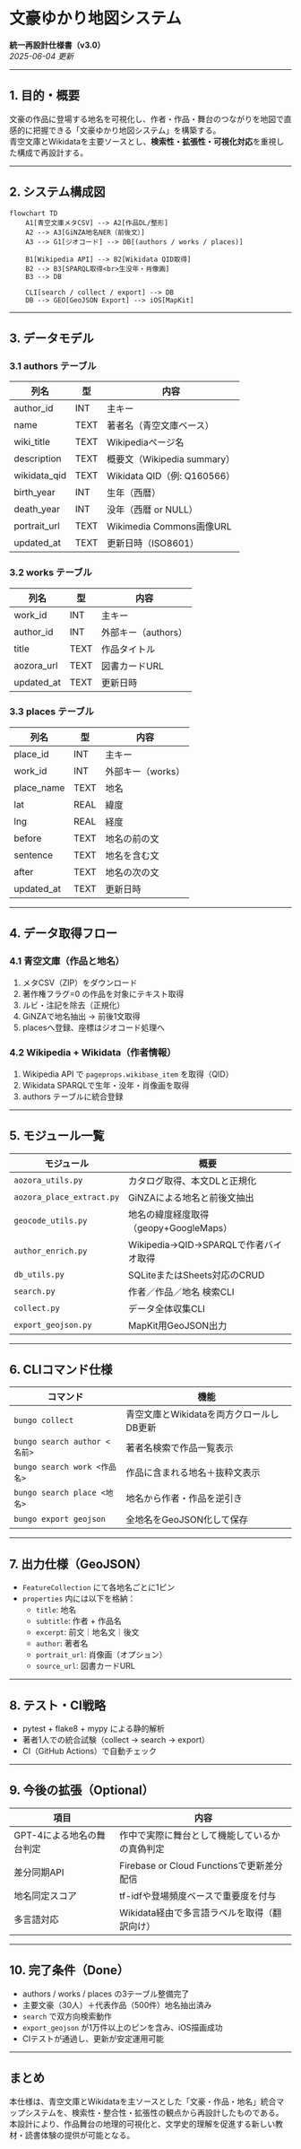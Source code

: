 # 文豪ゆかり地図システム  
**統一再設計仕様書（v3.0）**  
*2025-06-04 更新*

---

## 1. 目的・概要

文豪の作品に登場する地名を可視化し、作者・作品・舞台のつながりを地図で直感的に把握できる「文豪ゆかり地図システム」を構築する。  
青空文庫とWikidataを主要ソースとし、**検索性・拡張性・可視化対応**を重視した構成で再設計する。

---

## 2. システム構成図

```mermaid
flowchart TD
    A1[青空文庫メタCSV] --> A2[作品DL/整形]
    A2 --> A3[GiNZA地名NER（前後文）]
    A3 --> G1[ジオコード] --> DB[(authors / works / places)]

    B1[Wikipedia API] --> B2[Wikidata QID取得]
    B2 --> B3[SPARQL取得<br>生没年・肖像画]
    B3 --> DB

    CLI[search / collect / export] --> DB
    DB --> GEO[GeoJSON Export] --> iOS[MapKit]
```

---

## 3. データモデル

### 3.1 authors テーブル

| 列名 | 型 | 内容 |
|------|----|------|
| author_id | INT | 主キー |
| name | TEXT | 著者名（青空文庫ベース） |
| wiki_title | TEXT | Wikipediaページ名 |
| description | TEXT | 概要文（Wikipedia summary） |
| wikidata_qid | TEXT | Wikidata QID（例: Q160566） |
| birth_year | INT | 生年（西暦） |
| death_year | INT | 没年（西暦 or NULL） |
| portrait_url | TEXT | Wikimedia Commons画像URL |
| updated_at | TEXT | 更新日時（ISO8601） |

### 3.2 works テーブル

| 列名 | 型 | 内容 |
|------|----|------|
| work_id | INT | 主キー |
| author_id | INT | 外部キー（authors） |
| title | TEXT | 作品タイトル |
| aozora_url | TEXT | 図書カードURL |
| updated_at | TEXT | 更新日時 |

### 3.3 places テーブル

| 列名 | 型 | 内容 |
|------|----|------|
| place_id | INT | 主キー |
| work_id | INT | 外部キー（works） |
| place_name | TEXT | 地名 |
| lat | REAL | 緯度 |
| lng | REAL | 経度 |
| before | TEXT | 地名の前の文 |
| sentence | TEXT | 地名を含む文 |
| after | TEXT | 地名の次の文 |
| updated_at | TEXT | 更新日時 |

---

## 4. データ取得フロー

### 4.1 青空文庫（作品と地名）

1. メタCSV（ZIP）をダウンロード  
2. 著作権フラグ=0 の作品を対象にテキスト取得  
3. ルビ・注記を除去（正規化）  
4. GiNZAで地名抽出 → 前後1文取得  
5. placesへ登録、座標はジオコード処理へ  

### 4.2 Wikipedia + Wikidata（作者情報）

1. Wikipedia API で `pageprops.wikibase_item` を取得（QID）  
2. Wikidata SPARQLで生年・没年・肖像画を取得  
3. authors テーブルに統合登録  

---

## 5. モジュール一覧

| モジュール | 概要 |
|------------|------|
| `aozora_utils.py` | カタログ取得、本文DLと正規化 |
| `aozora_place_extract.py` | GiNZAによる地名と前後文抽出 |
| `geocode_utils.py` | 地名の緯度経度取得（geopy+GoogleMaps） |
| `author_enrich.py` | Wikipedia→QID→SPARQLで作者バイオ取得 |
| `db_utils.py` | SQLiteまたはSheets対応のCRUD |
| `search.py` | 作者／作品／地名 検索CLI |
| `collect.py` | データ全体収集CLI |
| `export_geojson.py` | MapKit用GeoJSON出力 |

---

## 6. CLIコマンド仕様

| コマンド | 機能 |
|----------|------|
| `bungo collect` | 青空文庫とWikidataを両方クロールしDB更新 |
| `bungo search author <名前>` | 著者名検索で作品一覧表示 |
| `bungo search work <作品名>` | 作品に含まれる地名＋抜粋文表示 |
| `bungo search place <地名>` | 地名から作者・作品を逆引き |
| `bungo export geojson` | 全地名をGeoJSON化して保存 |

---

## 7. 出力仕様（GeoJSON）

- `FeatureCollection` にて各地名ごとに1ピン  
- `properties` 内には以下を格納：
  - `title`: 地名
  - `subtitle`: 作者 + 作品名
  - `excerpt`: 前文｜地名文｜後文
  - `author`: 著者名
  - `portrait_url`: 肖像画（オプション）
  - `source_url`: 図書カードURL

---

## 8. テスト・CI戦略

- pytest + flake8 + mypy による静的解析
- 著者1人での統合試験（collect → search → export）
- CI（GitHub Actions）で自動チェック

---

## 9. 今後の拡張（Optional）

| 項目 | 内容 |
|------|------|
| GPT-4による地名の舞台判定 | 作中で実際に舞台として機能しているかの真偽判定 |
| 差分同期API | Firebase or Cloud Functionsで更新差分配信 |
| 地名同定スコア | tf-idfや登場頻度ベースで重要度を付与 |
| 多言語対応 | Wikidata経由で多言語ラベルを取得（翻訳向け）

---

## 10. 完了条件（Done）

- authors / works / places の3テーブル整備完了
- 主要文豪（30人）＋代表作品（500件）地名抽出済み
- `search` で双方向検索動作
- `export_geojson` が1万件以上のピンを含み、iOS描画成功
- CIテストが通過し、更新が安定運用可能

---

## まとめ

本仕様は、青空文庫とWikidataを主ソースとした「文豪・作品・地名」統合マップシステムを、検索性・整合性・拡張性の観点から再設計したものである。  
本設計により、作品舞台の地理的可視化と、文学史的理解を促進する新しい教材・読書体験の提供が可能となる。
